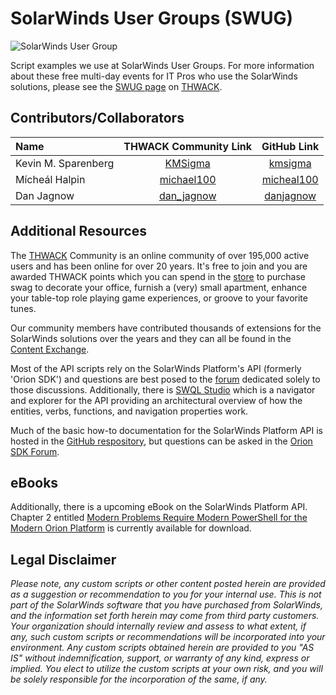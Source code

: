 # SolarWinds User Groups (SWUG)

![SolarWinds User Group](https://thwack.solarwinds.com/cfs-file/__key/widgetcontainerfiles/3fc3f82483d14ec485ef92e206116d49-g-5V58bvCEQUuxakJnVvQG3w-page-1home-Crw_5F00_faX0dkadtPHSuexjjA-openGraphImage/SWUG_5F00_fullcolor_5F00_square.png)

Script examples we use at SolarWinds User Groups.  For more information about these free multi-day events for IT Pros who use the SolarWinds solutions, please see the [SWUG page](https://thwack.com/swug) on [THWACK](https://thwack.com).

## Contributors/Collaborators

|Name|THWACK Community Link|GitHub Link|
|:--------------|:-----:|:-----------:|
|Kevin M. Sparenberg|[KMSigma](https://thwack.solarwinds.com/members/kmsigma)|[kmsigma](https://github.com/kmsigma)|
|Mícheál Halpin|[michael100](https://thwack.solarwinds.com/members/micheal100)|[micheal100](https://github.com/micheal100)|
|Dan Jagnow|[dan_jagnow](https://thwack.solarwinds.com/members/dan_5f00_jagnow)|[danjagnow](https://github.com/danjagnow)

## Additional Resources

The [THWACK](https://thwack.solarwinds.com) Community is an online community of over 195,000 active users and has been online for over 20 years.  It's free to join and you are awarded THWACK points which you can spend in the [store](https://thwack.com/store) to purchase swag to decorate your office, furnish a (very) small apartment, enhance your table-top role playing game experiences, or groove to your favorite tunes.

Our community members have contributed thousands of extensions for the SolarWinds solutions over the years and they can all be found in the [Content Exchange](https://thwack.com/cx).

Most of the API scripts rely on the SolarWinds Platform's API (formerly 'Orion SDK') and questions are best posed to the [forum](https://thwack.com/orionsdk) dedicated solely to those discussions.  Additionally, there is [SWQL Studio](https://github.com/solarwinds/OrionSDK/releases) which is a navigator and explorer for the API providing an architectural overview of how the entities, verbs, functions, and navigation properties work.

Much of the basic how-to documentation for the SolarWinds Platform API is hosted in the [GitHub respository](https://github.com/solarwinds/OrionSDK/), but questions can be asked in the [Orion SDK Forum](https://thwack.com/orionsdk).

## eBooks

Additionally, there is a upcoming eBook on the SolarWinds Platform API.  Chapter 2 entitled [Modern Problems Require Modern PowerShell for the Modern Orion Platform](https://thwack.solarwinds.com/cfs-filesystemfile/__key/communityserver-components-sitefiles/eBook_5F00_OrionAPI_5F00_PowerShell/Getting-Started-with-the-SolarWinds-Orion-API-_2D00_-Preview-_5B00_Chapter-2_5D00_.pdf) is currently available for download.

## Legal Disclaimer

*Please note, any custom scripts or other content posted herein are provided as a suggestion or recommendation to you for your internal use. This is not part of the SolarWinds software that you have purchased from SolarWinds, and the information set forth herein may come from third party customers. Your organization should internally review and assess to what extent, if any, such custom scripts or recommendations will be incorporated into your environment. Any custom scripts obtained herein are provided to you "AS IS" without indemnification, support, or warranty of any kind, express or implied. You elect to utilize the custom scripts at your own risk, and you will be solely responsible for the incorporation of the same, if any.*
